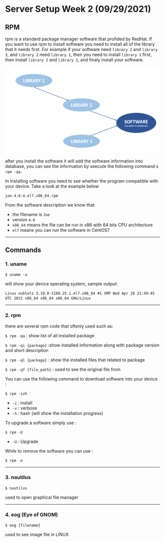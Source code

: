# Server Setup Week 2 (09/29/2021)
## RPM
rpm is a standard package manager software that profided by RedHat. If you want to use rpm to install software you need to install all of the library that it needs first. For example if your software need `library 2` and `library 3`, and `library 2` need `library 1`, then you need to install `library 1` first, then install `library 2` and `library 3`, and finaly install your software.

<img src="source/week2RPMDownload.png" alt="hosts.deny" title="hosts.deny" width="600"><br>

after you install the software it will add the software information into database, you can see the information by execute the following command `$ rpm -qa`.

In installing software you need to see whether the program compatible with your device. Take a look at the example below

```
joe-4.6-4.el7.x86_64.rpm
```
From the software description we know that:
* the filename is `Joe`
* version `4.6`
* `x86_64` means the file can be run in x86 with 64 bits CPU architecture
* `el7` means you can run the software in CentOS7

---

## Commands
### 1. uname

```
$ uname -a
```

will show your device operating system, sample output:

```
Linux nubletz 3.10.0-1160.25.1.el7.x86_64 #1 SMP Wed Apr 28 21:49:45 UTC 2021 x86_64 x86_64 x86_64 GNU/Linux
```

---

### 2. rpm
there are several rpm code that oftenly used such as:

`$ rpm -qa` : show list of all installed package

`$ rpm -qi {package}` :show installed information along with package version and short description

`$ rpm -ql {package}` : show the installed files that related to package

`$ rpm -qf {file_path}` : used to see the original file from

You can use the following command to download software into your device :

```
$ rpm -ivh
```

* `-i` : install
* `-v` : verbose
* `-h` : hash (will show the installation progress)

To upgrade a software simply use :

```
$ rpm -U
```
* `-U` : Upgrade


While to remove the software you can use :

```
$ rpm -e
```

---

### 3. nautilus

```
$ nautilus
```
used to open graphical file manager

---

### 4. eog (Eye of GNOM)

```
$ eog {filename}
```
used to see image file in LINUX
